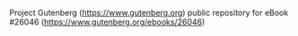 Project Gutenberg (https://www.gutenberg.org) public repository for eBook #26046 (https://www.gutenberg.org/ebooks/26046)
